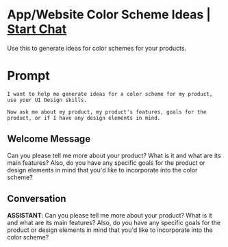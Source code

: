 

# App/Website Color Scheme Ideas | [Start Chat](https://gptcall.net/chat.html?data=%7B%22contact%22%3A%7B%22id%22%3A%226qMW6LrmS_xOiGQC-9A1N%22%2C%22flow%22%3Atrue%7D%7D)
Use this to generate ideas for color schemes for your products.

# Prompt

```
I want to help me generate ideas for a color scheme for my product, use your UI Design skills. 

Now ask me about my product, my product's features, goals for the product, or if I have any design elements in mind.
```

## Welcome Message
Can you please tell me more about your product? What is it and what are its main features? Also, do you have any specific goals for the product or design elements in mind that you'd like to incorporate into the color scheme?

## Conversation

**ASSISTANT**: Can you please tell me more about your product? What is it and what are its main features? Also, do you have any specific goals for the product or design elements in mind that you'd like to incorporate into the color scheme?

